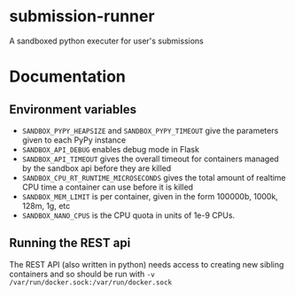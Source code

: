 # submission-runner
A sandboxed python executer for user's submissions


# Documentation

## Environment variables
 - `SANDBOX_PYPY_HEAPSIZE` and `SANDBOX_PYPY_TIMEOUT` give the parameters given to each PyPy instance
 - `SANDBOX_API_DEBUG` enables debug mode in Flask
 - `SANDBOX_API_TIMEOUT` gives the overall timeout for containers managed by the sandbox api before they are killed
 - `SANDBOX_CPU_RT_RUNTIME_MICROSECONDS` gives the total amount of realtime CPU time a container can use before it is killed
 - `SANDBOX_MEM_LIMIT` is per container, given in the form 100000b, 1000k, 128m, 1g, etc
 - `SANDBOX_NANO_CPUS` is the CPU quota in units of 1e-9 CPUs.

## Running the REST api
The REST API (also written in python) needs access to creating new sibling containers
and so should be run with `-v /var/run/docker.sock:/var/run/docker.sock`